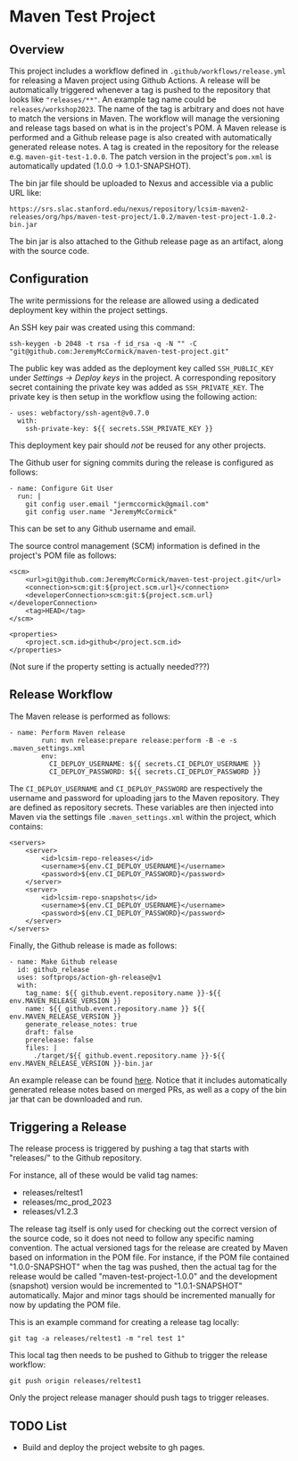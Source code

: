 # Maven Test Project

## Overview

This project includes a workflow defined in `.github/workflows/release.yml` for releasing a Maven project using Github Actions. A release will be automatically triggered whenever a tag is pushed to the repository that looks like `"releases/**"`. An example tag name could be `releases/workshop2023`. The name of the tag is arbitrary and does not have to match the versions in Maven. The workflow will manage the versioning and release tags based on what is in the project's POM. A Maven release is performed and a Github release page is also created with automatically generated release notes. A tag is created in the repository for the release e.g. `maven-git-test-1.0.0`. The patch version in the project's `pom.xml` is automatically updated (1.0.0 -> 1.0.1-SNAPSHOT).

The bin jar file should be uploaded to Nexus and accessible via a public URL like:

```
https://srs.slac.stanford.edu/nexus/repository/lcsim-maven2-releases/org/hps/maven-test-project/1.0.2/maven-test-project-1.0.2-bin.jar
```

The bin jar is also attached to the Github release page as an artifact, along with the source code.

## Configuration

The write permissions for the release are allowed using a dedicated deployment key within the project settings. 

An SSH key pair was created using this command:

```
ssh-keygen -b 2048 -t rsa -f id_rsa -q -N "" -C "git@github.com:JeremyMcCormick/maven-test-project.git"
```

The public key was added as the deployment key called `SSH_PUBLIC_KEY` under _Settings -> Deploy keys_ in the project. A corresponding repository secret containing the private key was added as `SSH_PRIVATE_KEY`. The private key is then setup in the workflow using the following action:

```
- uses: webfactory/ssh-agent@v0.7.0
  with:
    ssh-private-key: ${{ secrets.SSH_PRIVATE_KEY }}
```

This deployment key pair should _not_ be reused for any other projects.

The Github user for signing commits during the release is configured as follows:

```
- name: Configure Git User
  run: |
    git config user.email "jermccormick@gmail.com"
    git config user.name "JeremyMcCormick"
```

This can be set to any Github username and email.

The source control management (SCM) information is defined in the project's POM file as follows:

```
<scm>
    <url>git@github.com:JeremyMcCormick/maven-test-project.git</url>
    <connection>scm:git:${project.scm.url}</connection>
    <developerConnection>scm:git:${project.scm.url}</developerConnection>
    <tag>HEAD</tag>
</scm>

<properties>
    <project.scm.id>github</project.scm.id>
</properties>
```

(Not sure if the property setting is actually needed???)

## Release Workflow

The Maven release is performed as follows:

```
- name: Perform Maven release
        run: mvn release:prepare release:perform -B -e -s .maven_settings.xml
        env:
          CI_DEPLOY_USERNAME: ${{ secrets.CI_DEPLOY_USERNAME }}
          CI_DEPLOY_PASSWORD: ${{ secrets.CI_DEPLOY_PASSWORD }}
 ```

The `CI_DEPLOY_USERNAME` and `CI_DEPLOY_PASSWORD` are respectively the username and password for uploading jars to the Maven repository. They are defined as repository secrets. These variables are then injected into Maven via the settings file `.maven_settings.xml` within the project, which contains:

```
<servers>
    <server>
        <id>lcsim-repo-releases</id>
        <username>${env.CI_DEPLOY_USERNAME}</username>
        <password>${env.CI_DEPLOY_PASSWORD}</password>
    </server>
    <server>
        <id>lcsim-repo-snapshots</id>
        <username>${env.CI_DEPLOY_USERNAME}</username>
        <password>${env.CI_DEPLOY_PASSWORD}</password>
    </server>
</servers>
``` 

Finally, the Github release is made as follows:

```
- name: Make Github release
  id: github_release
  uses: softprops/action-gh-release@v1
  with:
    tag_name: ${{ github.event.repository.name }}-${{ env.MAVEN_RELEASE_VERSION }}
    name: ${{ github.event.repository.name }} ${{ env.MAVEN_RELEASE_VERSION }}
    generate_release_notes: true
    draft: false
    prerelease: false
    files: |
      ./target/${{ github.event.repository.name }}-${{ env.MAVEN_RELEASE_VERSION }}-bin.jar
```

An example release can be found [here](https://github.com/JeremyMcCormick/maven-test-project/releases/tag/maven-test-project-1.0.15). Notice that it includes automatically generated release notes based on merged PRs, as well as a copy of the bin jar that can be downloaded and run.

## Triggering a Release

The release process is triggered by pushing a tag that starts with "releases/" to the Github repository.

For instance, all of these would be valid tag names:

- releases/reltest1
- releases/mc_prod_2023
- releases/v1.2.3

The release tag itself is only used for checking out the correct version of the source code, so it does not need to follow any specific naming convention. The actual versioned tags for the release are created by Maven based on information in the POM file. For instance, if the POM file contained "1.0.0-SNAPSHOT" when the tag was pushed, then the actual tag for the release would be called "maven-test-project-1.0.0" and the development (snapshot) version would be incremented to "1.0.1-SNAPSHOT" automatically. Major and minor tags should be incremented manually for now by updating the POM file.

This is an example command for creating a release tag locally:

```
git tag -a releases/reltest1 -m "rel test 1"
```

This local tag then needs to be pushed to Github to trigger the release workflow:

```
git push origin releases/reltest1
```

Only the project release manager should push tags to trigger releases. 

## TODO List

- Build and deploy the project website to gh pages.
